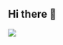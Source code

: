 ## Hi there 👋

<a href="버튼을 눌렀을 때 이동할 링크" target="_blank"><img src="file:///C:/Users/ywcsu/Desktop/%EC%82%AC%EC%A7%84/wooteco.webp"/></a>
